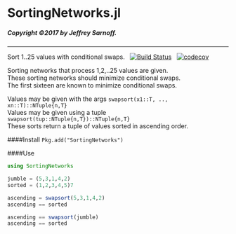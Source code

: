 # SortingNetworks.jl

##### Copyright ©2017 by Jeffrey Sarnoff.
------

Sort 1..25 values with conditional swaps.&nbsp;&nbsp; [![Build Status](https://travis-ci.org/JeffreySarnoff/QNaNs.jl.svg?branch=master)](https://travis-ci.org/JeffreySarnoff/SortingNetworks.jl)&nbsp;&nbsp; [![codecov](https://codecov.io/gh/JeffreySarnoff/SortingNetworks.jl/branch/master/graph/badge.svg)](https://codecov.io/gh/JeffreySarnoff/SortingNetworks.jl)



Sorting networks that process 1,2,..25 values are given.  
These sorting networks should minimize conditional swaps.  
The first sixteen are known to minimize conditional swaps.  
    
Values may be given with the args  `swapsort(x1::T, .., xn::T)::NTuple{n,T}`  
Values may be given using a tuple  `swapsort(tup::NTuple{n,T})::NTuple{n,T}`  
These sorts return a tuple of values sorted in ascending order.  

####Install
`Pkg.add("SortingNetworks")`

####Use
```julia
using SortingNetworks

jumble = (5,3,1,4,2)
sorted = (1,2,3,4,5)7

ascending = swapsort(5,3,1,4,2)
ascending == sorted

ascending == swapsort(jumble)
ascending == sorted
```
